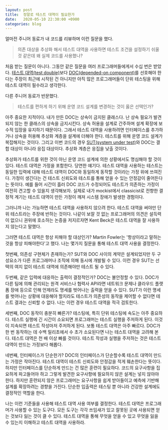 ```yaml
---
layout: post
title:  정말로 테스트 대역이 필요한가
date:   2020-05-10 22:30:00 +0900
categories: blog
---
```


얼마전 주니어 동료가 내 코드를 리뷰하며 이런 질문을 했다.

> 의존 대상을 추상화 해서 테스트 대역을 사용하면 테스트 조건을 설정하기 쉬울 것 같은데 왜 실제 코드를 사용했나?

처음 받는 질문이 아니다. 그동안 같은 질문을 여러 프로그래머들에게서 수십 번은 받았다. [테스트 대역(test double)](https://en.wikipedia.org/wiki/Test_double)보다 [DOC(depended-on component)](http://xunitpatterns.com/DOC.html)를 선호해야 한다는 주장이 최근에 시작된 건 아니지만 아직 많은 프로그래머들이 단위 테스팅을 위해 테스트 대역이 필수라고 생각한다.

다른 주니어 동료가 반문했다.

> 테스트를 편하게 하기 위해 운영 코드 설계를 변경하는 것이 옳은 선택인가?

<!--more-->

아주 중요한 지적이다. 내가 만든 DOC는 상속이 금지된 클래스다. 난 상속 필요가 발견되지 않는 한 클래스의 상속을 금지시킨다. 상속 허용을 설계로 간주하며 설계 확장에 보수적 입장을 유지하기 때문이다. 그래서 테스트 대역을 사용하려면 인터페이스를 추가하거나 상속을 허용해 추상화 계층을 설계에 더해야 한다. 테스트를 위해 운영 코드 설계가 복잡해지는 것이다. 그리고 이번 코드의 경우 [SUT(system under test)](http://xunitpatterns.com/SUT.html)와 DOC는 결합 대상이 아니라 응집 대상이다. 추상화 계층은 응집을 낮출 것이다.

추상화가 테스트를 위한 것이 아닌 운영 코드 설계에 의한 상황에서도 명심해야 할 것이 있다. 테스트 대역은 가정을 포함한다. 당연한 얘기다. 테스트 대역을 사용하는 테스트는 동일한 입력에 대해 테스트 대역이 DOC와 동일하게 동작할 것이라는 가정 위에 쓰여진다. 가정이 생긴다는 건 테스트 신뢰도와 테스트를 통해 얻을 수 있는 안정감이 줄어든다는 뜻이다. 예를 들어 시간이 흘러 DOC 코드가 수정되어도 테스트가 의존하는 가정이 여전히 견고할 수 있을지 생각해보자. 실제로 내가 mockist에서 classicist로 전향한 결정적 계기는 테스트 대역이 만든 가정이 깨져 시스템 장애가 발생한 경험이다.

그러니까 나는 가능하면 테스트 대역을 사용하지 않으려 한다. 테스트 대역을 써야만 단위 테스트라는 주장에 반하는 것이다. 나같이 보잘 것 없는 프로그래머의 의견은 설득력이 없으니 권위에 호소하는 논증을 저지르자면 Kent Beck은 테스트 대역을 잘 사용하지 않는다고 말했다.

그러면 테스트 대역은 항상 피해야 할 대상인가? Martin Fowler는 '항상이라고 말하는 것을 항상 피해야한다'고 했다. 나는 몇가지 질문을 통해 테스트 대역 사용을 결정한다.

첫번째, 의존성 구현체가 존재하는가? SUT와 DOC 사이의 계약은 설계되었지만 두 구성요소가 다른 프로그래머나 조직에 의해 동시에 개발될 수 있다. 이런 경우 SUT는 선택의 여지 없이 테스트 대역에 의존해야만 테스트 될 수 있다.

두번째, 같은 입력에 대응하는 출력이 결정적인가? DOC는 불안정할 수 있다. DOC가 다른 팀에 의해 관리되는 원격 서비스나 협력사 API라면 네트워크 문제나 클라우드 플랫폼 장애 등으로 인해 언제라도 명세를 벗어나는 출력을 얻을 수 있다. SUT가 이런 명세를 벗어나는 상황에 대응해야 할지라도 테스트가 의존성의 동작을 제어할 수 없다면 테스트 결과는 신뢰할 수 없다. 나는 이런 경우 테스트 대역을 적극 검토한다.

세번째, DOC 동작이 충분히 빠른가? 테스팅에, 특히 단위 테스팅에 속도는 아주 중요하다. 테스트 실행에 긴 시간이 소요되면 프로그래머는 테스트 실행을 주저하게 된다. 이것이 지속되면 테스트 작성마저 주저하게 된다. 보통 테스트 대역은 아주 빠르다. DOC가 한 번 동작하는 데 수백 밀리초에서 수 초가 소요된다면 나는 테스트 대역을 고려해 본다. 테스트 대역은 천 배 이상 빠를 것이다. 테스트 작성과 실행을 주저하는 것은 테스트 대역이 만드는 가정보다 해롭다.

네번째, 인터페이스가 단순한가? DOC의 인터페이스가 단순할수록 테스트 대역이 만드는 가정은 작아진다. 테스트 대역이 테스트 신뢰도와 안정감을 적게 훼손한다는 뜻이다. 하지만 인터페이스를 단순하게 만드는 건 많은 훈련이 필요하다. 코드의 요구사항을 집요하게 파고들어야 하고 그렇게 발견한 요구사항에 필요하지 않은 설계는 넣지 않아야 한다. 하지만 훈련되지 않은 프로그래머는 요구사항을 쉽게 받아들이고 예측에 기반해 설계를 확장하려는 경향을 가진다. 단순한 입출력은 테스팅 뿐 아니라 건강한 설계에도 결정적인 역할을 한다.

나는 이런 기준들을 사용해 테스트 대역 사용 여부를 결정한다. 테스트 대역은 프로그래머가 사용할 수 있는 도구다. 모든 도구는 각각 쓰임새가 있고 잘못된 곳에 사용되면 얻는 것보다 잃는 것이 클 수 있다. 테스트 대역을 통해 무엇을 얻을 수 있고 무엇을 잃을 수 있는지 이해하고 테스트 대역을 사용하라.
